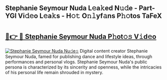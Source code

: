 ## Stephanie Seymour Nuda L𝚎a𝚔ed N𝚞𝚍e - Part-YGl Vi𝚍𝚎o L𝚎a𝚔s - H𝚘𝚝 O𝚗𝚕yf𝚊ns P𝚑𝚘tos TaFeX

# <h2><a href="http://kf0kl0d.oniu.top/?m=Stephanie+Seymour+Nuda">🔗👉 🔴 Stephanie Seymour Nuda P𝚑ot𝚘𝚜 V𝚒d𝚎o</a></h2>

[![Stephanie Seymour Nuda Nu𝚍e𝚜](https://i.imgur.com/0qMVB7G.gif)](http://kf0kl0d.oniu.top/?m=Stephanie+Seymour+Nuda)
Digital content creator Stephanie Seymour Nuda, famed for publishing dance and lifestyle ideas, through performances and personal vlogs. Stephanie Seymour Nuda's public persona is characterized by its sincerity and openness, while the intricacies of his personal life remain shrouded in mystery.  
